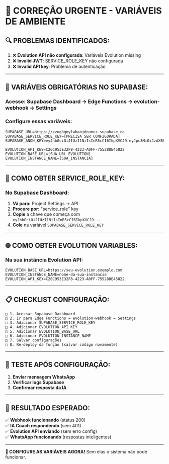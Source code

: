 # 🚨 CORREÇÃO URGENTE - VARIÁVEIS DE AMBIENTE

## 🔍 **PROBLEMAS IDENTIFICADOS:**

1. ❌ **Evolution API não configurada**: Variáveis Evolution missing
2. ❌ **Invalid JWT**: SERVICE_ROLE_KEY não configurada  
3. ❌ **Invalid API key**: Problema de autenticação

---

## 🔧 **VARIÁVEIS OBRIGATÓRIAS NO SUPABASE:**

### **Acesse:** Supabase Dashboard → Edge Functions → evolution-webhook → Settings

### **Configure essas variáveis:**

```env
SUPABASE_URL=https://zzugbgoylwbaojdnunuz.supabase.co
SUPABASE_SERVICE_ROLE_KEY=[PRECISA SER CONFIGURADA]
SUPABASE_ANON_KEY=eyJhbGciOiJIUzI1NiIsInR5cCI6IkpXVCJ9.eyJpc3MiOiJzdXBhYmFzZSIsInJlZiI6Inp6dWdiZ295bHdiYW9qZG51bnV6Iiwicm9sZSI6ImFub24iLCJpYXQiOjE3MzIxMjcyNDksImV4cCI6MjA0NzcwMzI0OX0.8xe_8yAKTq4gWz0tzsYNgHRKvO5G7ZYK58Z2pkxxrmE

EVOLUTION_API_KEY=C26C953E32F8-4223-A0FF-755288E45822
EVOLUTION_BASE_URL=[SUA_URL_EVOLUTION]
EVOLUTION_INSTANCE_NAME=[SUA_INSTANCIA]
```

---

## 🔑 **COMO OBTER SERVICE_ROLE_KEY:**

### **No Supabase Dashboard:**

1. **Vá para:** Project Settings → API
2. **Procure por:** "service_role" key  
3. **Copie** a chave que começa com `eyJhbGciOiJIUzI1NiIsInR5cCI6IkpXVCJ9...`
4. **Cole** na variável `SUPABASE_SERVICE_ROLE_KEY`

---

## 🌐 **COMO OBTER EVOLUTION VARIABLES:**

### **Na sua instância Evolution API:**

```env
EVOLUTION_BASE_URL=https://seu-evolution.exemplo.com
EVOLUTION_INSTANCE_NAME=nome-da-sua-instancia
EVOLUTION_API_KEY=C26C953E32F8-4223-A0FF-755288E45822
```

---

## 📋 **CHECKLIST CONFIGURAÇÃO:**

```
□ 1. Acessar Supabase Dashboard
□ 2. Ir para Edge Functions → evolution-webhook → Settings  
□ 3. Adicionar SUPABASE_SERVICE_ROLE_KEY
□ 4. Adicionar EVOLUTION_API_KEY
□ 5. Adicionar EVOLUTION_BASE_URL  
□ 6. Adicionar EVOLUTION_INSTANCE_NAME
□ 7. Salvar configurações
□ 8. Re-deploy da função (salvar código novamente)
```

---

## 🧪 **TESTE APÓS CONFIGURAÇÃO:**

1. **Enviar mensagem WhatsApp**
2. **Verificar logs Supabase**
3. **Confirmar resposta da IA**

---

## 🎯 **RESULTADO ESPERADO:**

✅ **Webhook funcionando** (status 200)  
✅ **IA Coach respondendo** (sem 401)  
✅ **Evolution API enviando** (sem erro config)  
✅ **WhatsApp funcionando** (respostas inteligentes)  

---

**🚨 CONFIGURE AS VARIÁVEIS AGORA!** Sem elas o sistema não pode funcionar.